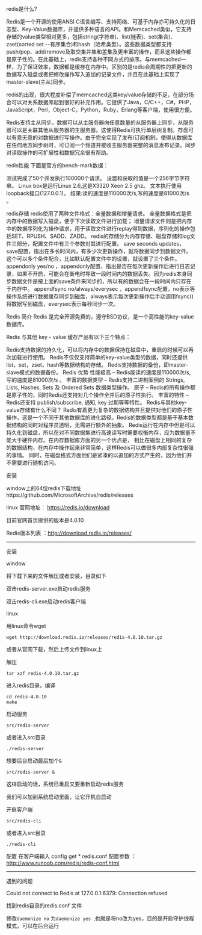 redis是什么?

Redis是一个开源的使用ANSI C语言编写、支持网络、可基于内存亦可持久化的日志型、Key-Value数据库，并提供多种语言的API。和Memcached类似，它支持存储的value类型相对更多，包括string(字符串)、list(链表)、set(集合)、zset(sorted set --有序集合)和hash（哈希类型）。这些数据类型都支持push/pop、add/remove及取交集并集和差集及更丰富的操作，而且这些操作都是原子性的。在此基础上，redis支持各种不同方式的排序。与memcached一样，为了保证效率，数据都是缓存在内存中。区别的是redis会周期性的把更新的数据写入磁盘或者把修改操作写入追加的记录文件，并且在此基础上实现了master-slave(主从)同步。

redis的出现，很大程度补偿了memcached这类key/value存储的不足，在部分场合可以对关系数据库起到很好的补充作用。它提供了Java，C/C++，C#，PHP，JavaScript，Perl，Object-C，Python，Ruby，Erlang等客户端，使用很方便。

 

Redis支持主从同步。数据可以从主服务器向任意数量的从服务器上同步，从服务器可以是关联其他从服务器的主服务器。这使得Redis可执行单层树复制。存盘可以有意无意的对数据进行写操作。由于完全实现了发布/订阅机制，使得从数据库在任何地方同步树时，可订阅一个频道并接收主服务器完整的消息发布记录。同步对读取操作的可扩展性和数据冗余很有帮助。

redis性能
下面是官方的bench-mark数据：

测试完成了50个并发执行100000个请求。
设置和获取的值是一个256字节字符串。
Linux box是运行Linux 2.6,这是X3320 Xeon 2.5 ghz。
文本执行使用loopback接口(127.0.0.1)。
结果:读的速度是110000次/s,写的速度是81000次/s 。


redis存储
redis使用了两种文件格式：全量数据和增量请求。
全量数据格式是把内存中的数据写入磁盘，便于下次读取文件进行加载；
增量请求文件则是把内存中的数据序列化为操作请求，用于读取文件进行replay得到数据，序列化的操作包括SET、RPUSH、SADD、ZADD。
redis的存储分为内存存储、磁盘存储和log文件三部分，配置文件中有三个参数对其进行配置。
save seconds updates，save配置，指出在多长时间内，有多少次更新操作，就将数据同步到数据文件。这个可以多个条件配合，比如默认配置文件中的设置，就设置了三个条件。
appendonly yes/no ，appendonly配置，指出是否在每次更新操作后进行日志记录，如果不开启，可能会在断电时导致一段时间内的数据丢失。因为redis本身同步数据文件是按上面的save条件来同步的，所以有的数据会在一段时间内只存在于内存中。
appendfsync no/always/everysec ，appendfsync配置，no表示等操作系统进行数据缓存同步到磁盘，always表示每次更新操作后手动调用fsync()将数据写到磁盘，everysec表示每秒同步一次。

Redis 简介
Redis 是完全开源免费的，遵守BSD协议，是一个高性能的key-value数据库。

Redis 与其他 key - value 缓存产品有以下三个特点：

Redis支持数据的持久化，可以将内存中的数据保持在磁盘中，重启的时候可以再次加载进行使用。
Redis不仅仅支持简单的key-value类型的数据，同时还提供list，set，zset，hash等数据结构的存储。
Redis支持数据的备份，即master-slave模式的数据备份。
Redis 优势
性能极高 – Redis能读的速度是110000次/s,写的速度是81000次/s 。
丰富的数据类型 – Redis支持二进制案例的 Strings, Lists, Hashes, Sets 及 Ordered Sets 数据类型操作。
原子 – Redis的所有操作都是原子性的，同时Redis还支持对几个操作全并后的原子性执行。
丰富的特性 – Redis还支持 publish/subscribe, 通知, key 过期等等特性。
Redis与其他key-value存储有什么不同？
Redis有着更为复杂的数据结构并且提供对他们的原子性操作，这是一个不同于其他数据库的进化路径。Redis的数据类型都是基于基本数据结构的同时对程序员透明，无需进行额外的抽象。
Redis运行在内存中但是可以持久化到磁盘，所以在对不同数据集进行高速读写时需要权衡内存，应为数据量不能大于硬件内存。在内存数据库方面的另一个优点是， 相比在磁盘上相同的复杂的数据结构，在内存中操作起来非常简单，这样Redis可以做很多内部复杂性很强的事情。 同时，在磁盘格式方面他们是紧凑的以追加的方式产生的，因为他们并不需要进行随机访问。

安装

window上的64位redis下载地址https://github.com/MicrosoftArchive/redis/releases





linux 官网地址： https://redis.io/download

目前官网首页提供的版本是4.0.10

Redis版本列表 ：http://download.redis.io/releases/

-------------------------

安装

window

将下载下来的文件解压或者安装，目录如下



双击redis-server.exe启动redis服务



双击redis-cli.exe启动redis客户端





linux

用linux命令wget

```linux
wget http://download.redis.io/releases/redis-4.0.10.tar.gz
```

或者从官网下载，然后上传文件到linux上

解压

```
tar xzf redis-4.0.10.tar.gz
```

进入redis目录，编译

```
cd redis-4.0.10
make
```

启动服务

```
src/redis-server
```
或者进入src目录
```
./redis-server
```
想要后台启动最后加个`&`

```
src/redis-server &
```

这样启动的话，系统已重启又要重新启动redis服务

我们可以加到系统启动里面，让它开机自启动


开启客户端
```
src/redis-cli
```
或者进入src目录
```
./redis-cli
```

配置
在客户端输入 config get *
redis.conf
配置参数 ： http://www.runoob.com/redis/redis-conf.html




----------------
遇到的问题

Could not connect to Redis at 127.0.0.1:6379: Connection refused

找到redis目录的redis.conf 文件

修改`daemonize no` 为`daemonize yes `,也就是将no改为yes，目的是开启守护线程模式，可以在后台运行 

